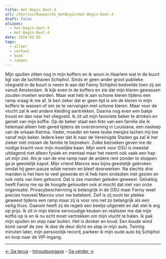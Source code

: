 ```yaml
---
title: Het Begin Deel 4
url: /Stories/Rampen/01_HetBegin/Het-Begin-Deel-4
draft: false
aliases:
  - het-begin-deel-4
  - Het-Begin-Deel-4
date: 2024-02-03
tags:
  - allmer
  - verhaal
  - boek
  - rampen
---
```


Mijn spullen zitten nog in mijn koffers en ik woon in Haarlem wat in de buurt ligt van de luchthaven Schiphol. Sinds er geen ander groot publieke vliegveld in de buurt is neem ik aan dat Fanny Schiphol bedoelde toen zij zei vanuit Amsterdam. Ik kijk even in de koffers en zie dat mijn kleren gewassen zouden moeten worden. Maar wat heb ik aan schone kleren tijdens een ramp vraag ik me af. Ik ben zeker dat er geen tijd is om de kleren in mijn koffers te wassen of om ze te vervangen met schone kleren. Maar voor de vlucht zal ik wel andere kleiding aantrekken. Daarna nog even een bakje troost en dan naar het vliegveld. Ik zit uit mijn favoriete beker te drinken en geniet van mijn koffie. Op de beker staat een foto van een familie die ik helemaal alleen heb gered tijdens de overstroming in Louisiana, een nasleep van de orkaan Katrina. Vader, moeder en twee leuke meisjes lachen mij toe vanaf mijn beker. Iedere keer dat ik naar de Vereinigde Staden ga zal ik het zieker niet missen de familie te bezoeken. Zulke bezoeken geven me de nodige kracht voor mijn moeilijke baan. Mijn werk voor GSU is meestal uitdagend niet alleen fysiek en mentaal maar het neemt ook vaak een hap uit mijn ziel. Als je van de ene ramp naar de andere rent zonder te stoppen ga je geestelijk kapot. Mijn vriend Marcos was bijna geestelijk gebroken omdat hij geen pauze wilde nemen en bleef doorwerken. Na slechts drie manden is het hem te veel geworde en ik heb hem sindsdien niet gezien en ook niets van hem gehoord. Dat is zes manden geleden geweest. Gelukkig heeft Fanny me op de hoogde gehouden ook al mocht dat niet van onze organisatie. Privacybescherming is belangrijk in de GSU maar Fanny weet precies hoeveel Marcos voor me betekent. Zelf is zij nooit ter plekke geweest tijdens een ramp maar zij is voor ons net zo belangrijk als een veilig thuis. Daarom heeft zij de regels een beetje uitgerekt en dat stel ik erg op prijs. Ik zit in mijn kleine eenvoudige keuken en realiseer me dat mijn koffie op is en ik nu echt moet vertrekken om mijn vlucht te halen. Ik pak mijn spullen en stap naar buiten. Het is donker en koud. Een koude wind komt vanaf de zee. Ik doe de deur dicht en stap in mijn auto. Twintig minuten later, mijn persoonlijk record, parkeer ik mijn oude auto bij Schiphol en loop naar de VIP-ingang.

<hr>

[<- Ga terug](het-begin-deel-3) - [Inhoudsopgave](inhoudsopgave-rampen) - [Ga verder ->](het-begin-deel-5)